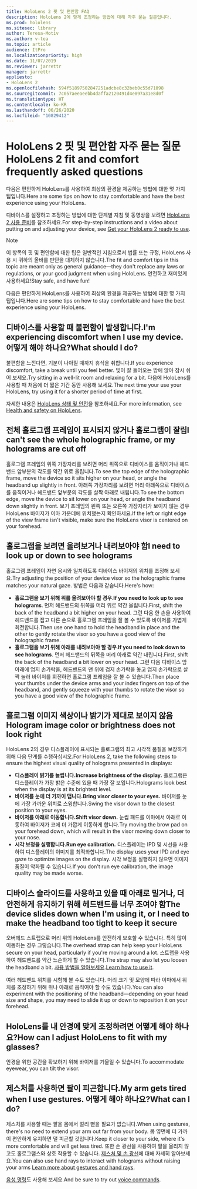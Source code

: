 ```yaml
---
title: HoloLens 2 핏 및 편안함 FAQ
description: HoloLens 2에 맞게 조정하는 방법에 대해 자주 묻는 질문입니다.
ms.prod: hololens
ms.sitesec: library
author: Teresa-Motiv
ms.author: v-tea
ms.topic: article
audience: ItPro
ms.localizationpriority: high
ms.date: 11/07/2019
ms.reviewer: jarrettr
manager: jarrettr
appliesto:
- HoloLens 2
ms.openlocfilehash: 594f51897502847251adcbe8c32beb0c55d71098
ms.sourcegitcommit: 7c057aeeaeebb4daffa2120491d4e897a31e8d0f
ms.translationtype: HT
ms.contentlocale: ko-KR
ms.lasthandoff: 06/26/2020
ms.locfileid: "10829412"
---
```

# <span data-ttu-id="f4400-103">HoloLens 2 핏 및 편안함 자주 묻는 질문</span><span class="sxs-lookup"><span data-stu-id="f4400-103">HoloLens 2 fit and comfort frequently asked questions</span></span>

<span data-ttu-id="f4400-104">다음은 편안하게 HoloLens를 사용하여 최상의 환경을 제공하는 방법에 대한 몇 가지 팁입니다.</span><span class="sxs-lookup"><span data-stu-id="f4400-104">Here are some tips on how to stay comfortable and have the best experience using your HoloLens.</span></span>

<span data-ttu-id="f4400-105">디바이스를 설정하고 조정하는 방법에 대한 단계별 지침 및 동영상을 보려면 [HoloLens 2 사용 준비](hololens2-setup.md)를 참조하세요.</span><span class="sxs-lookup"><span data-stu-id="f4400-105">For step-by-step instructions and a video about putting on and adjusting your device, see [Get your HoloLens 2 ready to use](hololens2-setup.md).</span></span>

> [!NOTE]
> <span data-ttu-id="f4400-106">이 항목의 핏 및 편안함에 대한 팁은 일반적인 지침으로서 법률 또는 규정, HoloLens 사용 시 귀하의 올바를 판단을 대체하지 않습니다.</span><span class="sxs-lookup"><span data-stu-id="f4400-106">The fit and comfort tips in this topic are meant only as general guidance&mdash;they don't replace any laws or regulations, or your good judgment when using HoloLens.</span></span> <span data-ttu-id="f4400-107">안전하고 재미있게 사용하세요!</span><span class="sxs-lookup"><span data-stu-id="f4400-107">Stay safe, and have fun!</span></span>

<span data-ttu-id="f4400-108">다음은 편안하게 HoloLens를 사용하여 최상의 환경을 제공하는 방법에 대한 몇 가지 팁입니다.</span><span class="sxs-lookup"><span data-stu-id="f4400-108">Here are some tips on how to stay comfortable and have the best experience using your HoloLens.</span></span>

## <span data-ttu-id="f4400-109">디바이스를 사용할 때 불편함이 발생합니다.</span><span class="sxs-lookup"><span data-stu-id="f4400-109">I'm experiencing discomfort when I use my device.</span></span> <span data-ttu-id="f4400-110">어떻게 해야 하나요?</span><span class="sxs-lookup"><span data-stu-id="f4400-110">What should I do?</span></span>

<span data-ttu-id="f4400-111">불편함을 느낀다면, 기분이 나아질 때까지 휴식을 취합니다.</span><span class="sxs-lookup"><span data-stu-id="f4400-111">If you experience discomfort, take a break until you feel better.</span></span> <span data-ttu-id="f4400-112">빛이 잘 들어오는 방에 앉아 잠시 쉬어 보세요.</span><span class="sxs-lookup"><span data-stu-id="f4400-112">Try sitting in a well-lit room and relaxing for a bit.</span></span> <span data-ttu-id="f4400-113">다음에 HoloLens를 사용할 때 처음에 더 짧은 기간 동안 사용해 보세요.</span><span class="sxs-lookup"><span data-stu-id="f4400-113">The next time your use your HoloLens, try using it for a shorter period of time at first.</span></span>

<span data-ttu-id="f4400-114">자세한 내용은 [HoloLens 상태 및 안전](https://go.microsoft.com/fwlink/p/?LinkId=746661)을 참조하세요.</span><span class="sxs-lookup"><span data-stu-id="f4400-114">For more information, see [Health and safety on HoloLens](https://go.microsoft.com/fwlink/p/?LinkId=746661).</span></span>

## <span data-ttu-id="f4400-115">전체 홀로그램 프레임이 표시되지 않거나 홀로그램이 잘림</span><span class="sxs-lookup"><span data-stu-id="f4400-115">I can't see the whole holographic frame, or my holograms are cut off</span></span>

<span data-ttu-id="f4400-116">홀로그램 프레임의 위쪽 가장자리를 보려면 머리 위쪽으로 디바이스를 움직이거나 헤드밴드 앞부분의 각도를 약간 위로 올립니다.</span><span class="sxs-lookup"><span data-stu-id="f4400-116">To see the top edge of the holographic frame, move the device so it sits higher on your head, or angle the headband up slightly in front.</span></span> <span data-ttu-id="f4400-117">아래쪽 가장자리를 보려면 머리 아래쪽으로 디바이스를 움직이거나 헤드밴드 앞부분의 각도를 살짝 아래로 내립니다.</span><span class="sxs-lookup"><span data-stu-id="f4400-117">To see the bottom edge, move the device to sit lower on your head, or angle the headband down slightly in front.</span></span> <span data-ttu-id="f4400-118">보기 프레임의 왼쪽 또는 오른쪽 가장자리가 보이지 않는 경우 HoloLens 바이저가 이마 가운데에 위치했는지 확인하세요.</span><span class="sxs-lookup"><span data-stu-id="f4400-118">If the left or right edge of the view frame isn't visible, make sure the HoloLens visor is centered on your forehead.</span></span>

## <span data-ttu-id="f4400-119">홀로그램을 보려면 올려보거나 내려보아야 함</span><span class="sxs-lookup"><span data-stu-id="f4400-119">I need to look up or down to see holograms</span></span>

<span data-ttu-id="f4400-120">홀로그램 프레임이 자연 응시와 일치하도록 디바이스 바이저의 위치를 조정해 보세요.</span><span class="sxs-lookup"><span data-stu-id="f4400-120">Try adjusting the position of your device visor so the holographic frame matches your natural gaze.</span></span> <span data-ttu-id="f4400-121">방법은 다음과 같습니다.</span><span class="sxs-lookup"><span data-stu-id="f4400-121">Here's how:</span></span>

- <span data-ttu-id="f4400-122">**홀로그램을 보기 위해 위를 올려보아야 할 경우**.</span><span class="sxs-lookup"><span data-stu-id="f4400-122">**If you need to look up to see holograms**.</span></span> <span data-ttu-id="f4400-123">먼저 헤드밴드의 뒤쪽을 머리 위로 약간 올립니다.</span><span class="sxs-lookup"><span data-stu-id="f4400-123">First, shift the back of the headband a bit higher on your head.</span></span> <span data-ttu-id="f4400-124">그런 다음 한 손을 사용하여 헤드밴드를 잡고 다른 손으로 홀로그램 프레임을 잘 볼 수 있도록 바이저를 가볍게 회전합니다.</span><span class="sxs-lookup"><span data-stu-id="f4400-124">Then use one hand to hold the headband in place and the other to gently rotate the visor so you have a good view of the holographic frame.</span></span>
- <span data-ttu-id="f4400-125">**홀로그램을 보기 위해 아래를 내려보아야 할 경우**.</span><span class="sxs-lookup"><span data-stu-id="f4400-125">**If you need to look down to see holograms**.</span></span> <span data-ttu-id="f4400-126">먼저 헤드밴드의 뒤쪽을 머리 아래로 약간 내립니다.</span><span class="sxs-lookup"><span data-stu-id="f4400-126">First, shift the back of the headband a bit lower on your head.</span></span> <span data-ttu-id="f4400-127">그런 다음 디바이스 암 아래에 엄지 손가락을, 헤드밴드의 맨 위에 검지 손가락을 놓고 엄지 손가락으로 살짝 눌러 바이저를 회전하면 홀로그램 프레임을 잘 볼 수 있습니다.</span><span class="sxs-lookup"><span data-stu-id="f4400-127">Then place your thumbs under the device arms and your index fingers on top of the headband, and gently squeeze with your thumbs to rotate the visor so you have a good view of the holographic frame.</span></span>

## <span data-ttu-id="f4400-128">홀로그램 이미지 색상이나 밝기가 제대로 보이지 않음</span><span class="sxs-lookup"><span data-stu-id="f4400-128">Hologram image color or brightness does not look right</span></span>

<span data-ttu-id="f4400-129">HoloLens 2의 경우 디스플레이에 표시되는 홀로그램의 최고 시각적 품질을 보장하기 위해 다음 단계를 수행하십시오.</span><span class="sxs-lookup"><span data-stu-id="f4400-129">For HoloLens 2, take the following steps to ensure the highest visual quality of holograms presented in displays:</span></span>

- **<span data-ttu-id="f4400-130">디스플레이 밝기를 늘립니다.</span><span class="sxs-lookup"><span data-stu-id="f4400-130">Increase brightness of the display.</span></span>** <span data-ttu-id="f4400-131">홀로그램은 디스플레이가 가장 밝은 수준에 있을 때 가장 잘 보입니다.</span><span class="sxs-lookup"><span data-stu-id="f4400-131">Holograms look best when the display is at its brightest level.</span></span>
- **<span data-ttu-id="f4400-132">바이저를 눈에 더 가까이 댑니다.</span><span class="sxs-lookup"><span data-stu-id="f4400-132">Bring visor closer to your eyes.</span></span>** <span data-ttu-id="f4400-133">바이저를 눈에 가장 가까운 위치로 스윙합니다.</span><span class="sxs-lookup"><span data-stu-id="f4400-133">Swing the visor down to the closest position to your eyes.</span></span>
- **<span data-ttu-id="f4400-134">바이저를 아래로 이동합니다.</span><span class="sxs-lookup"><span data-stu-id="f4400-134">Shift visor down.</span></span>** <span data-ttu-id="f4400-135">눈썹 패드를 이마에서 아래로 이동하여 바이저가 코에 더 가깝게 이동하게 합니다.</span><span class="sxs-lookup"><span data-stu-id="f4400-135">Try moving the brow pad on your forehead down, which will result in the visor moving down closer to your nose.</span></span>
- **<span data-ttu-id="f4400-136">시각 보정을 실행합니다.</span><span class="sxs-lookup"><span data-stu-id="f4400-136">Run eye calibration.</span></span>** <span data-ttu-id="f4400-137">디스플레이는 IPD 및 시선을 사용하여 디스플레이의 이미지를 최적화합니다.</span><span class="sxs-lookup"><span data-stu-id="f4400-137">The display uses your IPD and eye gaze to optimize images on the display.</span></span> <span data-ttu-id="f4400-138">시각 보정을 실행하지 않으면 이미지 품질이 악화될 수 있습니다.</span><span class="sxs-lookup"><span data-stu-id="f4400-138">If you don't run eye calibration, the image quality may be made worse.</span></span>

## <span data-ttu-id="f4400-139">디바이스 슬라이드를 사용하고 있을 때 아래로 밀거나, 더 안전하게 유지하기 위해 헤드밴드를 너무 조여야 함</span><span class="sxs-lookup"><span data-stu-id="f4400-139">The device slides down when I'm using it, or I need to make the headband too tight to keep it secure</span></span>

<span data-ttu-id="f4400-140">오버헤드 스트랩으로 머리 위의 HoloLens를 안전하게 보호할 수 있습니다. 특히 많이 이동하는 경우 그렇습니다.</span><span class="sxs-lookup"><span data-stu-id="f4400-140">The overhead strap can help keep your HoloLens secure on your head, particularly if you're moving around a lot.</span></span> <span data-ttu-id="f4400-141">스트랩을 사용하여 헤드밴드를 약간 느슨하게 할 수 있습니다.</span><span class="sxs-lookup"><span data-stu-id="f4400-141">The strap may also let you loosen the headband a bit.</span></span> <span data-ttu-id="f4400-142">[사용 방법을 알아보세요](hololens2-setup.md#adjust-fit).</span><span class="sxs-lookup"><span data-stu-id="f4400-142">[Learn how to use it](hololens2-setup.md#adjust-fit).</span></span>

<span data-ttu-id="f4400-143">여러 헤드밴드 위치를 시험해 볼 수도 있습니다. 머리 크기 및 모양에 따라 이마에서 위치를 조정하기 위해 위나 아래로 움직여야 할 수도 있습니다.</span><span class="sxs-lookup"><span data-stu-id="f4400-143">You can also experiment with the positioning of the headband&mdash;depending on your head size and shape, you may need to slide it up or down to reposition it on your forehead.</span></span>

## <span data-ttu-id="f4400-144">HoloLens를 내 안경에 맞게 조정하려면 어떻게 해야 하나요?</span><span class="sxs-lookup"><span data-stu-id="f4400-144">How can I adjust HoloLens to fit with my glasses?</span></span>

<span data-ttu-id="f4400-145">안경을 위한 공간을 확보하기 위해 바이저를 기울일 수 있습니다.</span><span class="sxs-lookup"><span data-stu-id="f4400-145">To accommodate eyewear, you can tilt the visor.</span></span>

## <span data-ttu-id="f4400-146">제스처를 사용하면 팔이 피곤합니다.</span><span class="sxs-lookup"><span data-stu-id="f4400-146">My arm gets tired when I use gestures.</span></span> <span data-ttu-id="f4400-147">어떻게 해야 하나요?</span><span class="sxs-lookup"><span data-stu-id="f4400-147">What can I do?</span></span>

<span data-ttu-id="f4400-148">제스처를 사용할 때는 팔을 몸에서 멀리 뻗을 필요가 없습니다.</span><span class="sxs-lookup"><span data-stu-id="f4400-148">When using gestures, there's no need to extend your arm out far from your body.</span></span> <span data-ttu-id="f4400-149">몸 옆면에 더 가까이 편안하게 유지하면 덜 피곤할 것입니다.</span><span class="sxs-lookup"><span data-stu-id="f4400-149">Keep it closer to your side, where it's more comfortable and will get less tired.</span></span> <span data-ttu-id="f4400-150">또한 손 광선을 사용하여 팔을 올리지 않고도 홀로그램스와 상호 작용할 수 있습니다. [제스처 및 손 광선](hololens2-basic-usage.md#the-hand-tracking-frame)에 대해 자세히 알아보세요.</span><span class="sxs-lookup"><span data-stu-id="f4400-150">You can also use hand rays to interact with holograms without raising your arms [Learn more about gestures and hand rays](hololens2-basic-usage.md#the-hand-tracking-frame).</span></span>

<span data-ttu-id="f4400-151">[음성 명령](hololens-cortana.md)도 사용해 보세요.</span><span class="sxs-lookup"><span data-stu-id="f4400-151">And be sure to try out [voice commands](hololens-cortana.md).</span></span>
